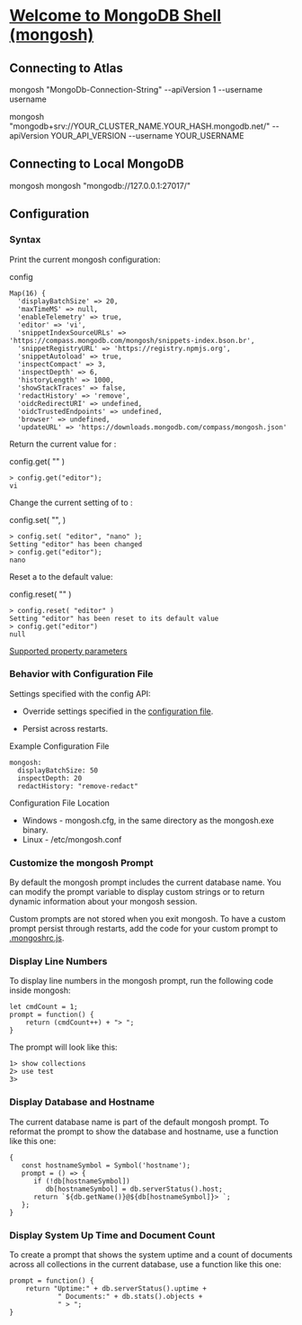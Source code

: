 # [Welcome to MongoDB Shell (mongosh)](https://www.mongodb.com/docs/mongodb-shell/)

## Connecting to Atlas

mongosh "MongoDb-Connection-String" --apiVersion 1 --username username

mongosh "mongodb+srv://YOUR_CLUSTER_NAME.YOUR_HASH.mongodb.net/" --apiVersion YOUR_API_VERSION --username YOUR_USERNAME

## Connecting to Local MongoDB 

mongosh
mongosh "mongodb://127.0.0.1:27017/"

## Configuration

### Syntax

Print the current mongosh configuration:

config

```
Map(16) {
  'displayBatchSize' => 20,
  'maxTimeMS' => null,
  'enableTelemetry' => true,
  'editor' => 'vi',
  'snippetIndexSourceURLs' => 'https://compass.mongodb.com/mongosh/snippets-index.bson.br',
  'snippetRegistryURL' => 'https://registry.npmjs.org',
  'snippetAutoload' => true,
  'inspectCompact' => 3,
  'inspectDepth' => 6,
  'historyLength' => 1000,
  'showStackTraces' => false,
  'redactHistory' => 'remove',
  'oidcRedirectURI' => undefined,
  'oidcTrustedEndpoints' => undefined,
  'browser' => undefined,
  'updateURL' => 'https://downloads.mongodb.com/compass/mongosh.json'

```

Return the current value for <property>:

config.get( "<property>" )

```
> config.get("editor");
vi
```

Change the current setting of <property> to <value>:

config.set( "<property>", <value> )

```
> config.set( "editor", "nano" );
Setting "editor" has been changed
> config.get("editor");
nano
```

Reset a <property> to the default value:

config.reset( "<property>" )

```
> config.reset( "editor" )
Setting "editor" has been reset to its default value
> config.get("editor")
null
```

[Supported property parameters](https://www.mongodb.com/docs/mongodb-shell/reference/configure-shell-settings-api/)


### Behavior with Configuration File

Settings specified with the config API:

* Override settings specified in the [configuration file](https://www.mongodb.com/docs/mongodb-shell/reference/configure-shell-settings-global/#std-label-configure-settings-global).

* Persist across restarts.

Example Configuration File

```
mongosh:
  displayBatchSize: 50
  inspectDepth: 20
  redactHistory: "remove-redact"
```

Configuration File Location

* Windows - mongosh.cfg, in the same directory as the mongosh.exe binary.
* Linux - /etc/mongosh.conf

### Customize the mongosh Prompt

By default the mongosh prompt includes the current database name. You can modify the prompt variable to display custom strings or to return dynamic information about your mongosh session.

Custom prompts are not stored when you exit mongosh. To have a custom prompt persist through restarts, add the code for your custom prompt to [.mongoshrc.js](https://www.mongodb.com/docs/mongodb-shell/mongoshrc/#std-label-mongoshrc-js).

### Display Line Numbers

To display line numbers in the mongosh prompt, run the following code inside mongosh:

```
let cmdCount = 1;
prompt = function() {
    return (cmdCount++) + "> ";
}
```

The prompt will look like this:

```
1> show collections
2> use test
3>
```

### Display Database and Hostname

The current database name is part of the default mongosh prompt. To reformat the prompt to show the database and hostname, use a function like this one:

```
{
   const hostnameSymbol = Symbol('hostname');
   prompt = () => {
      if (!db[hostnameSymbol])
         db[hostnameSymbol] = db.serverStatus().host;
      return `${db.getName()}@${db[hostnameSymbol]}> `;
   };
}
```

### Display System Up Time and Document Count

To create a prompt that shows the system uptime and a count of documents across all collections in the current database, use a function like this one:

```
prompt = function() {
    return "Uptime:" + db.serverStatus().uptime +
            " Documents:" + db.stats().objects +
            " > ";
}
```